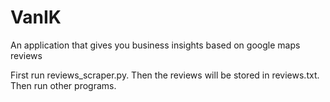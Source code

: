 # VanIK
 An application that gives you business insights based on google maps reviews

 First run reviews_scraper.py.
 Then the reviews will be stored in reviews.txt.
 Then run other programs.
